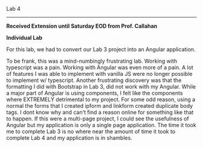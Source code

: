 
Lab 4
______________

**Received Extension until Saturday EOD from Prof. Callahan**

**Individual Lab**

For this lab, we had to convert our Lab 3 project into an Angular application. 

To be frank, this was a mind-numbingly frustrating lab. Working with typescript was a pain. Working with Angular was even more of a pain. A lot of features I was able to implement with vanilla JS were no longer possible to implement w/ typescript. Another frustrating discovery was that the formatting I did with Bootstrap in Lab 3, did not work with my Angular. While a major part of Angular is using components, I felt like the components where EXTREMELY detrimental to my project. For some odd reason, using a normal the forms that I created ipform and linkform created duplicate body tags. I dont know why and can't find a reason online for something like that to happen. If this were a multi-page project, I could see the usefulness of Angular but my application is only a single page application. The time it took me to complete Lab 3 is no where near the amount of time it took to complete Lab 4 and my application is in shambles.

